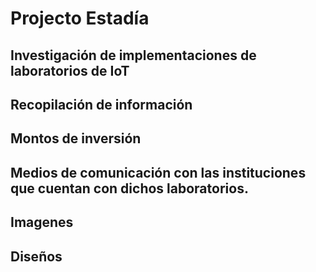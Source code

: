 # Projecto Estadía

## Investigación de implementaciones de laboratorios de IoT

## Recopilación de información

## Montos de inversión

## Medios de comunicación con las instituciones que cuentan con dichos laboratorios.

## Imagenes

## Diseños


